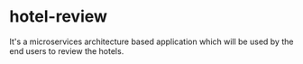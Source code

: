 # hotel-review
It's a microservices architecture based application which will be used by the end users to review the hotels.
